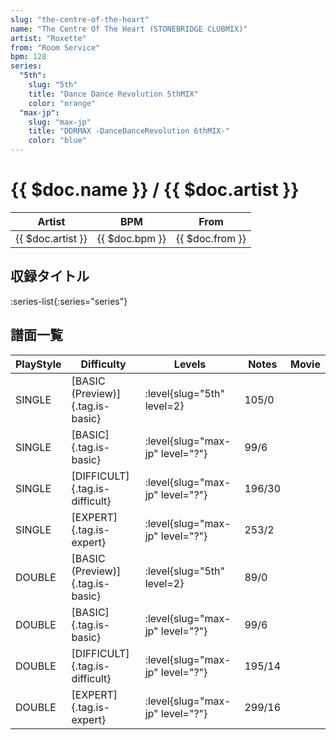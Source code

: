 ```yaml
---
slug: "the-centre-of-the-heart"
name: "The Centre Of The Heart (STONEBRIDGE CLUBMIX)"
artist: "Roxette"
from: "Room Service"
bpm: 128
series:
  "5th":
    slug: "5th"
    title: "Dance Dance Revolution 5thMIX"
    color: "orange"
  "max-jp":
    slug: "max-jp"
    title: "DDRMAX -DanceDanceRevolution 6thMIX-"
    color: "blue"
---
```


# {{ $doc.name }} / {{ $doc.artist }}

|Artist|BPM|From|
|------|---|----|
|{{ $doc.artist }}|{{ $doc.bpm }}|{{ $doc.from }}|

## 収録タイトル

:series-list{:series="series"}

## 譜面一覧

|PlayStyle|Difficulty|Levels|Notes|Movie|
|---------|----------|------|-----|-----|
|SINGLE|[BASIC (Preview)]{.tag.is-basic}|:level{slug="5th" level=2}|105/0||
|SINGLE|[BASIC]{.tag.is-basic}|:level{slug="max-jp" level="?"}|99/6||
|SINGLE|[DIFFICULT]{.tag.is-difficult}|:level{slug="max-jp" level="?"}|196/30||
|SINGLE|[EXPERT]{.tag.is-expert}|:level{slug="max-jp" level="?"}|253/2||
|DOUBLE|[BASIC (Preview)]{.tag.is-basic}|:level{slug="5th" level=2}|89/0||
|DOUBLE|[BASIC]{.tag.is-basic}|:level{slug="max-jp" level="?"}|99/6||
|DOUBLE|[DIFFICULT]{.tag.is-difficult}|:level{slug="max-jp" level="?"}|195/14||
|DOUBLE|[EXPERT]{.tag.is-expert}|:level{slug="max-jp" level="?"}|299/16||
